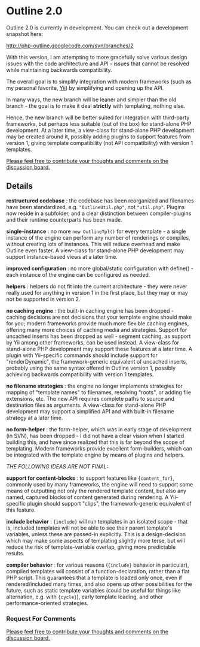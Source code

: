 # Outline 2.0 #

Outline 2.0 is currently in development. You can check out a development snapshot here:

http://php-outline.googlecode.com/svn/branches/2

With this version, I am attempting to more gracefully solve various design issues with the code architecture and API - issues that cannot be resolved while maintaining backwards compatibility.

The overall goal is to simplify integration with modern frameworks (such as my personal favorite, [Yii](http://www.yiiframework.com/)) by simplifying and opening up the API.

In many ways, the new branch will be leaner and simpler than the old branch - the goal is to make it deal **strictly** with templating, nothing else.

Hence, the new branch will be better suited for integration with third-party frameworks, but perhaps less suitable (out of the box) for stand-alone PHP development. At a later time, a view-class for stand-alone PHP development may be created around it, possibly adding plugins to support features from version 1, giving template compatibility (not API compatibility) with version 1 templates.

[Please feel free to contribute your thoughts and comments on the discussion board.](http://groups.google.com/group/php-outline/browse_thread/thread/4e70f750985c9eb5)


## Details ##

**restructured codebase** : the codebase has been reorganized and filenames have been standardized, e.g. `"OutlineUtil.php"`, not `"util.php"`. Plugins now reside in a subfolder, and a clear distinction between compiler-plugins and their runtime counterparts has been made.

**single-instance** : no more `new OutlineTpl()` for every template - a single instance of the engine can perform any number of renderings or compiles, without creating lots of instances. This will reduce overhead and make Outline even faster. A view-class for stand-alone PHP development may support instance-based views at a later time.

**improved configuration** : no more global/static configuration with define() - each instance of the engine can be configured as needed.

**helpers** : helpers do not fit into the current architecture - they were never really used for anything in version 1 in the first place, but they may or may not be supported in version 2.

**no caching engine** : the built-in caching engine has been dropped - caching decisions are not decisions that your template engine should make for you; modern frameworks provide much more flexible caching engines, offering many more choices of caching media and strategies. Support for uncached inserts has been dropped as well - segment caching, as support by Yii among other frameworks, can be used instead. A view-class for stand-alone PHP development may support these features at a later time. A plugin with Yii-specific commands should include support for "renderDynamic", the framework-generic equivalent of uncached inserts, probably using the same syntax offered in Outline version 1, possibly achieving backwards compatibility with version 1 templates.

**no filename strategies** : the engine no longer implements strategies for mapping of "template names" to filenames, resolving "roots", or adding file extensions, etc. The new API requires complete paths to source and destination files as arguments. A view-class for stand-alone PHP development may support a simplified API and with built-in filename strategy at a later time.

**no form-helper** : the form-helper, which was in early stage of development (in SVN), has  been dropped - I did not have a clear vision when I started building this, and have since realized that this is far beyond the scope of templating. Modern frameworks provide excellent form-builders, which can be integrated with the template engine by means of plugins and helpers.

_THE FOLLOWING IDEAS ARE NOT FINAL:_

**support for content-blocks** : to support features like `{content_for}`, commonly used by many frameworks, the engine will need to support some means of outputting not only the rendered template content, but also any named, captured blocks of content generated during rendering. A Yii-specific plugin should support "clips", the framework-generic equivalent of this feature.

**include behavior** : `{include}` will run templates in an isolated scope - that is, included templates will not be able to see their parent template's variables, unless these are passed-in explicitly. This is a design-decision which may make some aspects of templating slightly more terse, but will reduce the risk of template-variable overlap, giving more predictable results.

**compiler behavior** : for various reasons (`{include}` behavior in particular), compiled templates will consist of a function-declaration, rather than a flat PHP script. This guarantees that a template is loaded only once, even if rendered/included many times, and also opens up other possibilities for the future, such as static template variables (could be useful for things like alternation, e.g. with `{cycle}`), early template loading, and other performance-oriented strategies.


### Request For Comments ###

[Please feel free to contribute your thoughts and comments on the discussion board.](http://groups.google.com/group/php-outline/browse_thread/thread/4e70f750985c9eb5)